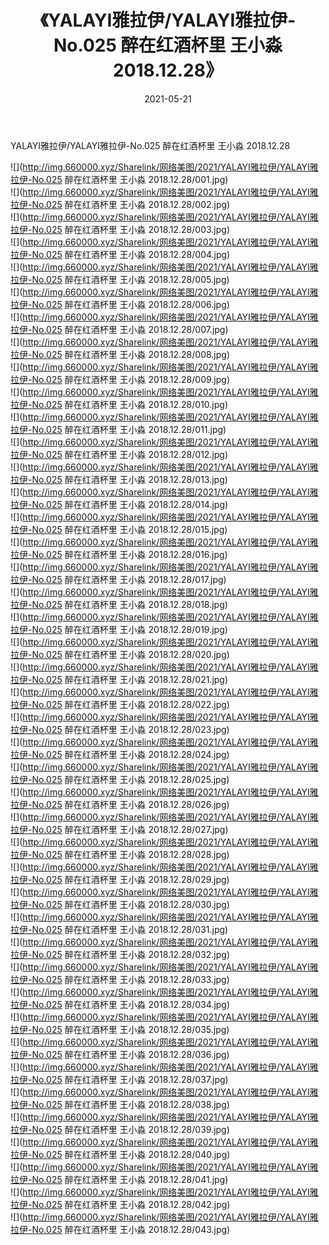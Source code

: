 ﻿---
layout: post
title:  《YALAYI雅拉伊/YALAYI雅拉伊-No.025 醉在红酒杯里 王小淼 2018.12.28》
date:   2021-05-21
img: http://img.660000.xyz/Sharelink/网络美图/2021/YALAYI雅拉伊/YALAYI雅拉伊-No.025 醉在红酒杯里 王小淼 2018.12.28/000.jpg
categories: [美女, 清纯, 唯美]
---

YALAYI雅拉伊/YALAYI雅拉伊-No.025 醉在红酒杯里 王小淼 2018.12.28

 ![](http://img.660000.xyz/Sharelink/网络美图/2021/YALAYI雅拉伊/YALAYI雅拉伊-No.025 醉在红酒杯里 王小淼 2018.12.28/001.jpg) <br>![](http://img.660000.xyz/Sharelink/网络美图/2021/YALAYI雅拉伊/YALAYI雅拉伊-No.025 醉在红酒杯里 王小淼 2018.12.28/002.jpg) <br>![](http://img.660000.xyz/Sharelink/网络美图/2021/YALAYI雅拉伊/YALAYI雅拉伊-No.025 醉在红酒杯里 王小淼 2018.12.28/003.jpg) <br>![](http://img.660000.xyz/Sharelink/网络美图/2021/YALAYI雅拉伊/YALAYI雅拉伊-No.025 醉在红酒杯里 王小淼 2018.12.28/004.jpg) <br>![](http://img.660000.xyz/Sharelink/网络美图/2021/YALAYI雅拉伊/YALAYI雅拉伊-No.025 醉在红酒杯里 王小淼 2018.12.28/005.jpg) <br>![](http://img.660000.xyz/Sharelink/网络美图/2021/YALAYI雅拉伊/YALAYI雅拉伊-No.025 醉在红酒杯里 王小淼 2018.12.28/006.jpg) <br>![](http://img.660000.xyz/Sharelink/网络美图/2021/YALAYI雅拉伊/YALAYI雅拉伊-No.025 醉在红酒杯里 王小淼 2018.12.28/007.jpg) <br>![](http://img.660000.xyz/Sharelink/网络美图/2021/YALAYI雅拉伊/YALAYI雅拉伊-No.025 醉在红酒杯里 王小淼 2018.12.28/008.jpg) <br>![](http://img.660000.xyz/Sharelink/网络美图/2021/YALAYI雅拉伊/YALAYI雅拉伊-No.025 醉在红酒杯里 王小淼 2018.12.28/009.jpg) <br>![](http://img.660000.xyz/Sharelink/网络美图/2021/YALAYI雅拉伊/YALAYI雅拉伊-No.025 醉在红酒杯里 王小淼 2018.12.28/010.jpg) <br>![](http://img.660000.xyz/Sharelink/网络美图/2021/YALAYI雅拉伊/YALAYI雅拉伊-No.025 醉在红酒杯里 王小淼 2018.12.28/011.jpg) <br>![](http://img.660000.xyz/Sharelink/网络美图/2021/YALAYI雅拉伊/YALAYI雅拉伊-No.025 醉在红酒杯里 王小淼 2018.12.28/012.jpg) <br>![](http://img.660000.xyz/Sharelink/网络美图/2021/YALAYI雅拉伊/YALAYI雅拉伊-No.025 醉在红酒杯里 王小淼 2018.12.28/013.jpg) <br>![](http://img.660000.xyz/Sharelink/网络美图/2021/YALAYI雅拉伊/YALAYI雅拉伊-No.025 醉在红酒杯里 王小淼 2018.12.28/014.jpg) <br>![](http://img.660000.xyz/Sharelink/网络美图/2021/YALAYI雅拉伊/YALAYI雅拉伊-No.025 醉在红酒杯里 王小淼 2018.12.28/015.jpg) <br>![](http://img.660000.xyz/Sharelink/网络美图/2021/YALAYI雅拉伊/YALAYI雅拉伊-No.025 醉在红酒杯里 王小淼 2018.12.28/016.jpg) <br>![](http://img.660000.xyz/Sharelink/网络美图/2021/YALAYI雅拉伊/YALAYI雅拉伊-No.025 醉在红酒杯里 王小淼 2018.12.28/017.jpg) <br>![](http://img.660000.xyz/Sharelink/网络美图/2021/YALAYI雅拉伊/YALAYI雅拉伊-No.025 醉在红酒杯里 王小淼 2018.12.28/018.jpg) <br>![](http://img.660000.xyz/Sharelink/网络美图/2021/YALAYI雅拉伊/YALAYI雅拉伊-No.025 醉在红酒杯里 王小淼 2018.12.28/019.jpg) <br>![](http://img.660000.xyz/Sharelink/网络美图/2021/YALAYI雅拉伊/YALAYI雅拉伊-No.025 醉在红酒杯里 王小淼 2018.12.28/020.jpg) <br>![](http://img.660000.xyz/Sharelink/网络美图/2021/YALAYI雅拉伊/YALAYI雅拉伊-No.025 醉在红酒杯里 王小淼 2018.12.28/021.jpg) <br>![](http://img.660000.xyz/Sharelink/网络美图/2021/YALAYI雅拉伊/YALAYI雅拉伊-No.025 醉在红酒杯里 王小淼 2018.12.28/022.jpg) <br>![](http://img.660000.xyz/Sharelink/网络美图/2021/YALAYI雅拉伊/YALAYI雅拉伊-No.025 醉在红酒杯里 王小淼 2018.12.28/023.jpg) <br>![](http://img.660000.xyz/Sharelink/网络美图/2021/YALAYI雅拉伊/YALAYI雅拉伊-No.025 醉在红酒杯里 王小淼 2018.12.28/024.jpg) <br>![](http://img.660000.xyz/Sharelink/网络美图/2021/YALAYI雅拉伊/YALAYI雅拉伊-No.025 醉在红酒杯里 王小淼 2018.12.28/025.jpg) <br>![](http://img.660000.xyz/Sharelink/网络美图/2021/YALAYI雅拉伊/YALAYI雅拉伊-No.025 醉在红酒杯里 王小淼 2018.12.28/026.jpg) <br>![](http://img.660000.xyz/Sharelink/网络美图/2021/YALAYI雅拉伊/YALAYI雅拉伊-No.025 醉在红酒杯里 王小淼 2018.12.28/027.jpg) <br>![](http://img.660000.xyz/Sharelink/网络美图/2021/YALAYI雅拉伊/YALAYI雅拉伊-No.025 醉在红酒杯里 王小淼 2018.12.28/028.jpg) <br>![](http://img.660000.xyz/Sharelink/网络美图/2021/YALAYI雅拉伊/YALAYI雅拉伊-No.025 醉在红酒杯里 王小淼 2018.12.28/029.jpg) <br>![](http://img.660000.xyz/Sharelink/网络美图/2021/YALAYI雅拉伊/YALAYI雅拉伊-No.025 醉在红酒杯里 王小淼 2018.12.28/030.jpg) <br>![](http://img.660000.xyz/Sharelink/网络美图/2021/YALAYI雅拉伊/YALAYI雅拉伊-No.025 醉在红酒杯里 王小淼 2018.12.28/031.jpg) <br>![](http://img.660000.xyz/Sharelink/网络美图/2021/YALAYI雅拉伊/YALAYI雅拉伊-No.025 醉在红酒杯里 王小淼 2018.12.28/032.jpg) <br>![](http://img.660000.xyz/Sharelink/网络美图/2021/YALAYI雅拉伊/YALAYI雅拉伊-No.025 醉在红酒杯里 王小淼 2018.12.28/033.jpg) <br>![](http://img.660000.xyz/Sharelink/网络美图/2021/YALAYI雅拉伊/YALAYI雅拉伊-No.025 醉在红酒杯里 王小淼 2018.12.28/034.jpg) <br>![](http://img.660000.xyz/Sharelink/网络美图/2021/YALAYI雅拉伊/YALAYI雅拉伊-No.025 醉在红酒杯里 王小淼 2018.12.28/035.jpg) <br>![](http://img.660000.xyz/Sharelink/网络美图/2021/YALAYI雅拉伊/YALAYI雅拉伊-No.025 醉在红酒杯里 王小淼 2018.12.28/036.jpg) <br>![](http://img.660000.xyz/Sharelink/网络美图/2021/YALAYI雅拉伊/YALAYI雅拉伊-No.025 醉在红酒杯里 王小淼 2018.12.28/037.jpg) <br>![](http://img.660000.xyz/Sharelink/网络美图/2021/YALAYI雅拉伊/YALAYI雅拉伊-No.025 醉在红酒杯里 王小淼 2018.12.28/038.jpg) <br>![](http://img.660000.xyz/Sharelink/网络美图/2021/YALAYI雅拉伊/YALAYI雅拉伊-No.025 醉在红酒杯里 王小淼 2018.12.28/039.jpg) <br>![](http://img.660000.xyz/Sharelink/网络美图/2021/YALAYI雅拉伊/YALAYI雅拉伊-No.025 醉在红酒杯里 王小淼 2018.12.28/040.jpg) <br>![](http://img.660000.xyz/Sharelink/网络美图/2021/YALAYI雅拉伊/YALAYI雅拉伊-No.025 醉在红酒杯里 王小淼 2018.12.28/041.jpg) <br>![](http://img.660000.xyz/Sharelink/网络美图/2021/YALAYI雅拉伊/YALAYI雅拉伊-No.025 醉在红酒杯里 王小淼 2018.12.28/042.jpg) <br>![](http://img.660000.xyz/Sharelink/网络美图/2021/YALAYI雅拉伊/YALAYI雅拉伊-No.025 醉在红酒杯里 王小淼 2018.12.28/043.jpg) <br>